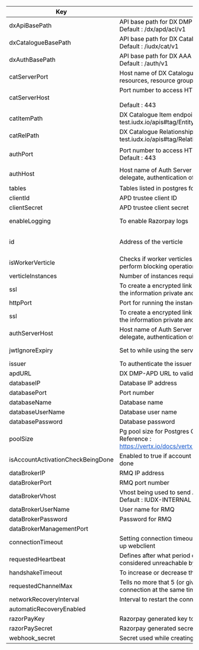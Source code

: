 <table class="tg">
<thead>
  <tr>
    <th class="tg-f41v"><span style="font-weight:700;font-style:normal;text-decoration:none;color:#000;background-color:transparent">Key</span></th>
    <th class="tg-f41v"><span style="font-weight:700;font-style:normal;text-decoration:none;color:#000;background-color:transparent">Purpose</span></th>
    <th class="tg-f41v"><span style="font-weight:700;font-style:normal;text-decoration:none;color:#000;background-color:transparent">Details</span></th>
  </tr>
</thead>
<tbody>
  <tr>
    <td class="tg-0lax"><span style="font-weight:400;font-style:normal;text-decoration:none;color:#000;background-color:transparent">dxApiBasePath</span></td>
    <td class="tg-0lax"><span style="font-weight:400;font-style:normal;text-decoration:none;color:#000;background-color:transparent">API base path for DX DMP-APD server</span><br><span style="font-weight:400;font-style:normal;text-decoration:none;color:#000;background-color:transparent">Default : /dx/apd/acl/v1</span></td>
    <td class="tg-0lax" rowspan="3"><span style="font-weight:400;font-style:normal;text-decoration:none;color:#000;background-color:transparent">Reference : </span><a href="https://swagger.io/docs/specification/2-0/api-host-and-base-path/"><span style="font-weight:400;font-style:normal;text-decoration:underline;color:#15C;background-color:transparent">https://swagger.io/docs/specification/2-0/api-host-and-base-path/</span></a><span style="font-weight:400;font-style:normal;text-decoration:none;color:#000;background-color:transparent"> </span></td>
  </tr>
  <tr>
    <td class="tg-0lax"><span style="font-weight:400;font-style:normal;text-decoration:none;color:#000;background-color:transparent">dxCatalogueBasePath</span></td>
    <td class="tg-0lax"><span style="font-weight:400;font-style:normal;text-decoration:none;color:#000;background-color:transparent">API base path for DX Catalogue server</span><br><span style="font-weight:400;font-style:normal;text-decoration:none;color:#000;background-color:transparent">Default : /iudx/cat/v1</span></td>
  </tr>
  <tr>
    <td class="tg-0lax"><span style="font-weight:400;font-style:normal;text-decoration:none;color:#000;background-color:transparent">dxAuthBasePath</span></td>
    <td class="tg-0lax"><span style="font-weight:400;font-style:normal;text-decoration:none;color:#000;background-color:transparent">API base path for DX AAA server</span><br><span style="font-weight:400;font-style:normal;text-decoration:none;color:#000;background-color:transparent">Default : /auth/v1</span></td>
  </tr>
  <tr>
    <td class="tg-0lax"><span style="font-weight:400;font-style:normal;text-decoration:none;color:#000;background-color:transparent">catServerPort</span></td>
    <td class="tg-0lax"><span style="font-weight:400;font-style:normal;text-decoration:none;color:#000;background-color:transparent">Host name of DX Catalogue server for fetching the information of resources, resource groups</span></td>
    <td class="tg-0lax" rowspan="4"><span style="font-weight:400;font-style:normal;text-decoration:none;color:#000;background-color:transparent">In order to connect to the DX Catalogue server, required information such as catServerHost, catServerPort, dxCatalogueBasePath etc., should be updated in commonConfig module</span></td>
  </tr>
  <tr>
    <td class="tg-0lax"><span style="font-weight:400;font-style:normal;text-decoration:none;color:#000;background-color:transparent">catServerHost</span></td>
    <td class="tg-0lax"><span style="font-weight:400;font-style:normal;text-decoration:none;color:#000;background-color:transparent">Port number to access HTTPS APIs of Catalogue Server</span><br><span style="font-weight:400;font-style:normal;text-decoration:none;color:#000;background-color:transparent"> </span><br><span style="font-weight:400;font-style:normal;text-decoration:none;color:#000;background-color:transparent">Default : 443</span></td>
  </tr>
  <tr>
    <td class="tg-0lax"><span style="font-weight:400;font-style:normal;text-decoration:none;color:#000;background-color:transparent">catItemPath</span></td>
    <td class="tg-0lax"><span style="font-weight:400;font-style:normal;text-decoration:none;color:#000;background-color:transparent">DX Catalogue Item endpoint path : [Link to API](https://api.cat-test.iudx.io/apis#tag/Entity/operation/get%20item)</span></td>
  </tr>
  <tr>
    <td class="tg-0lax"><span style="font-weight:400;font-style:normal;text-decoration:none;color:#000;background-color:transparent">catRelPath</span></td>
    <td class="tg-0lax"><span style="font-weight:400;font-style:normal;text-decoration:none;color:#000;background-color:transparent">DX Catalogue Relationship path : [Link to API] (https://api.cat-test.iudx.io/apis#tag/Relationship/operation/get%20related%20entity)</span></td>
  </tr>
  <tr>
    <td class="tg-0lax"><span style="font-weight:400;font-style:normal;text-decoration:none;color:#000;background-color:transparent">authPort</span></td>
    <td class="tg-0lax"><span style="font-weight:400;font-style:normal;text-decoration:none;color:#000;background-color:transparent">Port number to access HTTPS APIs of Auth server</span><br><span style="font-weight:400;font-style:normal;text-decoration:none;color:#000;background-color:transparent">Default : 443</span></td>
    <td class="tg-0lax" rowspan="2"><span style="font-weight:400;font-style:normal;text-decoration:none;color:#000;background-color:transparent">In order to connect with DX Authentication server, required information like authServerHost, authPort, dxAuthBasePath etc., should be updated in commonConfig, AuthenticationVerticle module</span></td>
  </tr>
  <tr>
    <td class="tg-0lax"><span style="font-weight:400;font-style:normal;text-decoration:none;color:#000;background-color:transparent">authHost</span></td>
    <td class="tg-0lax"><span style="font-weight:400;font-style:normal;text-decoration:none;color:#000;background-color:transparent">Host name of Auth Server for fetching information about user, delegate, authentication of user</span></td>
  </tr>
  <tr>
    <td class="tg-0lax"><span style="font-weight:400;font-style:normal;text-decoration:none;color:#000;background-color:transparent">tables</span></td>
    <td class="tg-0lax"><span style="font-weight:400;font-style:normal;text-decoration:none;color:#000;background-color:transparent">Tables listed in postgres for DX DMP APD server</span></td>
    <td class="tg-0lax"></td>
  </tr>
  <tr>
    <td class="tg-0lax"><span style="font-weight:400;font-style:normal;text-decoration:none;color:#000;background-color:transparent">clientId</span></td>
    <td class="tg-0lax"><span style="font-weight:400;font-style:normal;text-decoration:none;color:#000;background-color:transparent">APD trustee client ID</span></td>
    <td class="tg-0lax" rowspan="2"><span style="font-weight:400;font-style:normal;text-decoration:none;color:#000;background-color:transparent">DX DMP-APD as trustee user credentials</span></td>
  </tr>
  <tr>
    <td class="tg-0lax"><span style="font-weight:400;font-style:normal;text-decoration:none;color:#000;background-color:transparent">clientSecret</span></td>
    <td class="tg-0lax"><span style="font-weight:400;font-style:normal;text-decoration:none;color:#000;background-color:transparent">APD trustee client secret</span></td>
  </tr>
  <tr>
    <td class="tg-0lax"><span style="font-weight:400;font-style:normal;text-decoration:none;color:#000;background-color:transparent">enableLogging</span></td>
    <td class="tg-0lax"><span style="font-weight:400;font-style:normal;text-decoration:none;color:#000;background-color:transparent">To enable Razorpay logs</span></td>
    <td class="tg-0lax"><span style="font-weight:400;font-style:normal;text-decoration:none;color:#000;background-color:transparent">Set as false in production instance of DX DMP APD Server</span></td>
  </tr>
  <tr>
    <td class="tg-0lax"><span style="font-weight:400;font-style:normal;text-decoration:none;color:#000;background-color:transparent">id</span></td>
    <td class="tg-0lax"><span style="font-weight:400;font-style:normal;text-decoration:none;color:#000;background-color:transparent">Address of the verticle</span></td>
    <td class="tg-0lax"><span style="font-weight:400;font-style:normal;text-decoration:none;color:#000;background-color:transparent">Example : iudx.apd.acl.server.apiserver.ApiServerVerticle , iudx.apd.acl.server.policy.PolicyVerticle</span></td>
  </tr>
  <tr>
    <td class="tg-0lax"><span style="font-weight:400;font-style:normal;text-decoration:none;color:#000;background-color:transparent">isWorkerVerticle</span></td>
    <td class="tg-0lax"><span style="font-weight:400;font-style:normal;text-decoration:none;color:#000;background-color:transparent">Checks if worker verticles are to be created for a given verticle to perform blocking operations</span></td>
    <td class="tg-0lax"></td>
  </tr>
  <tr>
    <td class="tg-0lax"><span style="font-weight:400;font-style:normal;text-decoration:none;color:#000;background-color:transparent">verticleInstances</span></td>
    <td class="tg-0lax"><span style="font-weight:400;font-style:normal;text-decoration:none;color:#000;background-color:transparent">Number of instances required for verticles </span></td>
    <td class="tg-0lax"></td>
  </tr>
  <tr>
    <td class="tg-0lax"><span style="font-weight:400;font-style:normal;text-decoration:none;color:#000;background-color:transparent">ssl</span></td>
    <td class="tg-0lax"><span style="font-weight:400;font-style:normal;text-decoration:none;color:#000;background-color:transparent">To create a encrypted link between the browser and server to keep the information private and secure</span></td>
    <td class="tg-0lax"></td>
  </tr>
  <tr>
    <td class="tg-0lax"><span style="font-weight:400;font-style:normal;text-decoration:none;color:#000;background-color:transparent">httpPort</span></td>
    <td class="tg-0lax"><span style="font-weight:400;font-style:normal;text-decoration:none;color:#000;background-color:transparent">Port for running the instance DX DMP-APD Server</span></td>
    <td class="tg-0lax"></td>
  </tr>
  <tr>
    <td class="tg-0lax"><span style="font-weight:400;font-style:normal;text-decoration:none;color:#000;background-color:transparent">ssl</span></td>
    <td class="tg-0lax"><span style="font-weight:400;font-style:normal;text-decoration:none;color:#000;background-color:transparent">To create a encrypted link between the browser and server to keep the information private and secure</span></td>
    <td class="tg-0lax"></td>
  </tr>
  <tr>
    <td class="tg-0lax"><span style="font-weight:400;font-style:normal;text-decoration:none;color:#000;background-color:transparent">authServerHost</span></td>
    <td class="tg-0lax"><span style="font-weight:400;font-style:normal;text-decoration:none;color:#000;background-color:transparent">Host name of Auth Server for fetching information about user, delegate, authentication of user</span></td>
    <td class="tg-0lax"></td>
  </tr>
  <tr>
    <td class="tg-0lax"><span style="font-weight:400;font-style:normal;text-decoration:none;color:#000;background-color:transparent">jwtIgnoreExpiry</span></td>
    <td class="tg-0lax"><span style="font-weight:400;font-style:normal;text-decoration:none;color:#000;background-color:transparent">Set to while using the server locally to allow expired tokens</span></td>
    <td class="tg-0lax"><span style="font-weight:400;font-style:normal;text-decoration:none;color:#000;background-color:transparent">Set as false in Production and Development instance of DX DMP-APD server</span></td>
  </tr>
  <tr>
    <td class="tg-0lax"><span style="font-weight:400;font-style:normal;text-decoration:none;color:#000;background-color:transparent">issuer</span></td>
    <td class="tg-0lax"><span style="font-weight:400;font-style:normal;text-decoration:none;color:#000;background-color:transparent">To authenticate the issuer in the token</span></td>
    <td class="tg-0lax"></td>
  </tr>
  <tr>
    <td class="tg-0lax"><span style="font-weight:400;font-style:normal;text-decoration:none;color:#000;background-color:transparent">apdURL</span></td>
    <td class="tg-0lax"><span style="font-weight:400;font-style:normal;text-decoration:none;color:#000;background-color:transparent">DX DMP-APD URL to validate audience field</span></td>
    <td class="tg-0lax"></td>
  </tr>
  <tr>
    <td class="tg-0lax"><span style="font-weight:400;font-style:normal;text-decoration:none;color:#000;background-color:transparent">databaseIP</span></td>
    <td class="tg-0lax"><span style="font-weight:400;font-style:normal;text-decoration:none;color:#000;background-color:transparent">Database IP address</span></td>
    <td class="tg-0lax" rowspan="6"><span style="font-weight:400;font-style:normal;text-decoration:none;color:#000;background-color:transparent">In order to connect to the appropriate Postgres database, required information like databaseIP, databasePort, etc., could be</span><br><span style="font-weight:400;font-style:normal;text-decoration:none;color:#000;background-color:transparent">updated in commonConfig module</span></td>
  </tr>
  <tr>
    <td class="tg-0lax"><span style="font-weight:400;font-style:normal;text-decoration:none;color:#000;background-color:transparent">databasePort</span></td>
    <td class="tg-0lax"><span style="font-weight:400;font-style:normal;text-decoration:none;color:#000;background-color:transparent">Port number</span></td>
  </tr>
  <tr>
    <td class="tg-0lax"><span style="font-weight:400;font-style:normal;text-decoration:none;color:#000;background-color:transparent">databaseName</span></td>
    <td class="tg-0lax"><span style="font-weight:400;font-style:normal;text-decoration:none;color:#000;background-color:transparent">Database name</span></td>
  </tr>
  <tr>
    <td class="tg-0lax"><span style="font-weight:400;font-style:normal;text-decoration:none;color:#000;background-color:transparent">databaseUserName</span></td>
    <td class="tg-0lax"><span style="font-weight:400;font-style:normal;text-decoration:none;color:#000;background-color:transparent">Database user name</span></td>
  </tr>
  <tr>
    <td class="tg-0lax"><span style="font-weight:400;font-style:normal;text-decoration:none;color:#000;background-color:transparent">databasePassword</span></td>
    <td class="tg-0lax"><span style="font-weight:400;font-style:normal;text-decoration:none;color:#000;background-color:transparent">Database password</span></td>
  </tr>
  <tr>
    <td class="tg-0lax"><span style="font-weight:400;font-style:normal;text-decoration:none;color:#000;background-color:transparent">poolSize</span></td>
    <td class="tg-0lax"><span style="font-weight:400;font-style:normal;text-decoration:none;color:#000;background-color:transparent">Pg pool size for Postgres Client</span><br><span style="font-weight:400;font-style:normal;text-decoration:none;color:#000;background-color:transparent">Reference : </span><br><a href="https://vertx.io/docs/vertx-pg-client/java/"><span style="font-weight:400;font-style:normal;text-decoration:underline;color:#15C;background-color:transparent">https://vertx.io/docs/vertx-pg-client/java/</span></a><span style="font-weight:400;font-style:normal;text-decoration:none;color:#000;background-color:transparent"> </span></td>
  </tr>
  <tr>
    <td class="tg-0lax"><span style="font-weight:400;font-style:normal;text-decoration:none;color:#000;background-color:transparent">isAccountActivationCheckBeingDone</span></td>
    <td class="tg-0lax"><span style="font-weight:400;font-style:normal;text-decoration:none;color:#000;background-color:transparent">Enabled to true if account activation check from Razorpay is being done</span></td>
    <td class="tg-0lax"><span style="font-weight:400;font-style:normal;text-decoration:none;color:#000;background-color:transparent">Set as true in Production and Development instance of DX DMP-APD server</span></td>
  </tr>
  <tr>
    <td class="tg-0lax"><span style="font-weight:400;font-style:normal;text-decoration:none;color:#000;background-color:transparent">dataBrokerIP</span></td>
    <td class="tg-0lax"><span style="font-weight:400;font-style:normal;text-decoration:none;color:#000;background-color:transparent">RMQ IP address</span></td>
    <td class="tg-0lax" rowspan="12"><span style="font-weight:400;font-style:normal;text-decoration:none;color:#000;background-color:transparent">For sending Audit information to the auditing server. In order to connect to the appropriate RabbitMQ instance, required information such as dataBrokerIP, dataBrokerPort etc.</span><br><span style="font-weight:400;font-style:normal;text-decoration:none;color:#000;background-color:transparent">should be updated in AuditingVerticle module.</span><br><span style="font-weight:400;font-style:normal;text-decoration:none;color:#000;background-color:transparent">[Link to DX Auditing Server] (</span><a href="https://github.com/datakaveri/auditing-server"><span style="font-weight:400;font-style:normal;text-decoration:underline;color:#15C;background-color:transparent">https://github.com/datakaveri/auditing-server</span></a><span style="font-weight:400;font-style:normal;text-decoration:none;color:#000;background-color:transparent">)</span></td>
  </tr>
  <tr>
    <td class="tg-0lax"><span style="font-weight:400;font-style:normal;text-decoration:none;color:#000;background-color:transparent">dataBrokerPort</span></td>
    <td class="tg-0lax"><span style="font-weight:400;font-style:normal;text-decoration:none;color:#000;background-color:transparent">RMQ port number</span></td>
  </tr>
  <tr>
    <td class="tg-0lax"><span style="font-weight:400;font-style:normal;text-decoration:none;color:#000;background-color:transparent">dataBrokerVhost</span></td>
    <td class="tg-0lax"><span style="font-weight:400;font-style:normal;text-decoration:none;color:#000;background-color:transparent">Vhost being used to send Audit information</span><br><span style="font-weight:400;font-style:normal;text-decoration:none;color:#000;background-color:transparent">Default : IUDX-INTERNAL</span></td>
  </tr>
  <tr>
    <td class="tg-0lax"><span style="font-weight:400;font-style:normal;text-decoration:none;color:#000;background-color:transparent">dataBrokerUserName</span></td>
    <td class="tg-0lax"><span style="font-weight:400;font-style:normal;text-decoration:none;color:#000;background-color:transparent">User name for RMQ</span></td>
  </tr>
  <tr>
    <td class="tg-0lax"><span style="font-weight:400;font-style:normal;text-decoration:none;color:#000;background-color:transparent">dataBrokerPassword</span></td>
    <td class="tg-0lax"><span style="font-weight:400;font-style:normal;text-decoration:none;color:#000;background-color:transparent">Password for RMQ</span></td>
  </tr>
  <tr>
    <td class="tg-0lax"><span style="font-weight:400;font-style:normal;text-decoration:none;color:#000;background-color:transparent">dataBrokerManagementPort</span></td>
    <td class="tg-0lax"></td>
  </tr>
  <tr>
    <td class="tg-0lax"><span style="font-weight:400;font-style:normal;text-decoration:none;color:#000;background-color:transparent">connectionTimeout</span></td>
    <td class="tg-0lax"><span style="font-weight:400;font-style:normal;text-decoration:none;color:#000;background-color:transparent">Setting connection timeout as part of RabbitMQ config options to set up webclient</span></td>
  </tr>
  <tr>
    <td class="tg-0lax"><span style="font-weight:400;font-style:normal;text-decoration:none;color:#000;background-color:transparent">requestedHeartbeat</span></td>
    <td class="tg-0lax"><span style="font-weight:400;font-style:normal;text-decoration:none;color:#000;background-color:transparent">Defines after what period of time the peer TCP connection should be considered unreachable by RabbitMQ</span></td>
  </tr>
  <tr>
    <td class="tg-0lax"><span style="font-weight:400;font-style:normal;text-decoration:none;color:#000;background-color:transparent">handshakeTimeout</span></td>
    <td class="tg-0lax"><span style="font-weight:400;font-style:normal;text-decoration:none;color:#000;background-color:transparent">To increase or decrease the default connection time out</span></td>
  </tr>
  <tr>
    <td class="tg-0lax"><span style="font-weight:400;font-style:normal;text-decoration:none;color:#000;background-color:transparent">requestedChannelMax</span></td>
    <td class="tg-0lax"><span style="font-weight:400;font-style:normal;text-decoration:none;color:#000;background-color:transparent">Tells no more that 5 (or given number) could be opened up on a connection at the same time</span></td>
  </tr>
  <tr>
    <td class="tg-0lax"><span style="font-weight:400;font-style:normal;text-decoration:none;color:#000;background-color:transparent">networkRecoveryInterval</span></td>
    <td class="tg-0lax"><span style="font-weight:400;font-style:normal;text-decoration:none;color:#000;background-color:transparent">Interval to restart the connection between rabbitmq node and clients</span></td>
  </tr>
  <tr>
    <td class="tg-0lax"><span style="font-weight:400;font-style:normal;text-decoration:none;color:#000;background-color:transparent">automaticRecoveryEnabled</span></td>
    <td class="tg-0lax"></td>
  </tr>
  <tr>
    <td class="tg-0lax"><span style="font-weight:400;font-style:normal;text-decoration:none;color:#000;background-color:transparent">razorPayKey</span></td>
    <td class="tg-0lax"><span style="font-weight:400;font-style:normal;text-decoration:none;color:#000;background-color:transparent">Razorpay generated key to access Razorpay APIs</span></td>
    <td class="tg-0lax" rowspan="3"><span style="font-weight:400;font-style:normal;text-decoration:none;color:#000;background-color:transparent">Razorpay configuration to connect with Razorpay for order creation, payment verification etc.,</span></td>
  </tr>
  <tr>
    <td class="tg-0lax"><span style="font-weight:400;font-style:normal;text-decoration:none;color:#000;background-color:transparent">razorPaySecret</span></td>
    <td class="tg-0lax"><span style="font-weight:400;font-style:normal;text-decoration:none;color:#000;background-color:transparent">Razorpay generated secret to access Razorpay APIs</span></td>
  </tr>
  <tr>
    <td class="tg-0lax"><span style="font-weight:400;font-style:normal;text-decoration:none;color:#000;background-color:transparent">webhook_secret</span></td>
    <td class="tg-0lax"><span style="font-weight:400;font-style:normal;text-decoration:none;color:#000;background-color:transparent">Secret used while creating webhook on Razorpay dashboard</span></td>
  </tr>
</tbody>
</table>